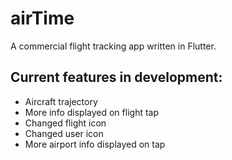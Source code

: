 # airTime

A commercial flight tracking app written in Flutter.

## Current features in development:
- Aircraft trajectory
- More info displayed on flight tap
- Changed flight icon
- Changed user icon
- More airport info displayed on tap
